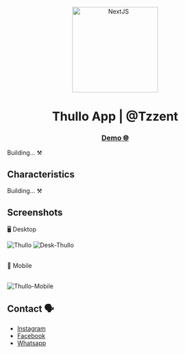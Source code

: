 <p align="center">
  <a href="https://vitejs.dev/guide/" target="blank"><img src="https://github.com/Tzzent/chat-group-DC/assets/86677547/ddfc326f-7e1b-409a-933f-118de2a4944d" width="200" alt="NextJS" /></a>
</p>

<h1 align="center">Thullo App | @Tzzent</h1>

<div align="center">
  <h3>
    <a target="_blank" href="https://thullo-app-wine.vercel.app">
      Demo 🌐
    </a>
  </h3>
</div>

Building... ⚒️

## Characteristics

Building... ⚒️

## Screenshots

🖥️ Desktop <br>

![Thullo](https://github.com/Tzzent/thullo-app/assets/86677547/f1aa9911-e226-4ad3-8b64-6973a196285a)
![Desk-Thullo](https://github.com/Tzzent/thullo-app/assets/86677547/7b006e1c-246b-4f1f-b72e-56fe155db872)

<br>
📲 Mobile <br><br>

![Thullo-Mobile](https://github.com/Tzzent/thullo-app/assets/86677547/31f49c71-b258-4b2a-a3ae-0dba82923736)


## Contact 🗣️

- [Instagram](https://www.instagram.com/tzzent/)
- [Facebook](https://www.facebook.com/Tzzent/)
- [Whatsapp](https://api.whatsapp.com/send?phone=+51900899785&text=Hola!%20Puedo%20realizar%20una%20consulta?)
